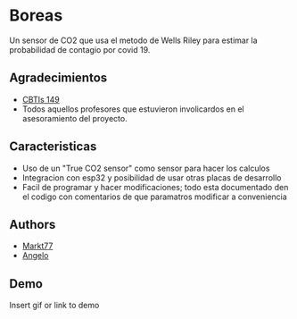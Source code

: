 
# Boreas
Un sensor de CO2 que usa el metodo de Wells Riley para estimar la probabilidad
de contagio por covid 19.



## Agradecimientos

 - [CBTIs 149](https://awesomeopensource.com/project/elangosundar/awesome-README-templates)
 - Todos aquellos profesores que estuvieron involicardos en el asesoramiento del proyecto.
 

## Caracteristicas

- Uso de un "True CO2 sensor" como sensor para hacer los calculos
- Integracion con esp32 y posibilidad de usar otras placas de desarrollo
- Facil de programar y hacer modificaciones; todo esta documentado den el codigo con comentarios de que paramatros modificar a conveniencia



## Authors

- [Markt77](https://github.com/Markt77)
- [Angelo](https://github.com/angelo-dising)



## Demo

Insert gif or link to demo

